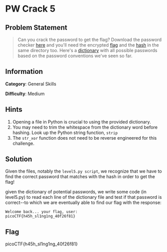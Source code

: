 # PW Crack 5

## Problem Statement

> Can you crack the password to get the flag?
> Download the password checker [here](./level5.py) and you'll need the encrypted [flag](./level5.flag.txt.enc) and the [hash](./level5.hash.bin) in the same directory too. Here's a [dictionary](./dictionary.txt) with all possible passwords based on the password conventions we've seen so far.

## Information

**Category**: General Skills

**Difficulty**: Medium

## Hints

1. Opening a file in Python is crucial to using the provided dictionary.
2. You may need to trim the whitespace from the dictionary word before hashing. Look up the Python string function, `strip`
3. The `str_xor` function does not need to be reverse engineered for this challenge.

## Solution

Given the files, notably the `level5.py script`, we recognize that we have to find the correct password that matches with the hash in order to get the flag!

given the dictionary of potential passwords, we write some code (in level5.py) to read each line of the dictionary file and test if that password is correct--to which we are eventually able to find our flag with the response:
```
Welcome back... your flag, user:
picoCTF{h45h_sl1ng1ng_40f26f81}
```

## Flag

picoCTF{h45h_sl1ng1ng_40f26f81}
